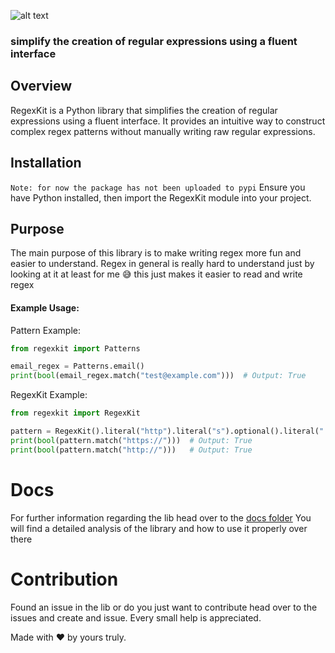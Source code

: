 ![alt text](./docs/cool.png)

### simplify the creation of regular expressions using a fluent interface


## Overview
RegexKit is a Python library that simplifies the creation of regular expressions using a fluent interface. It provides an intuitive way to construct complex regex patterns without manually writing raw regular expressions.

## Installation
``Note: for now the package has not been uploaded to pypi``
Ensure you have Python installed, then import the RegexKit module into your project.

## Purpose
The main purpose of this library is to make writing regex more fun and easier to understand. Regex in general is really hard to understand just by looking at it at least for me 😅 this just makes it easier to read and write regex 


#### Example Usage:

Pattern Example:
```python
from regexkit import Patterns

email_regex = Patterns.email()
print(bool(email_regex.match("test@example.com")))  # Output: True
```

RegexKit Example:
```python
from regexkit import RegexKit

pattern = RegexKit().literal("http").literal("s").optional().literal("://").compile()
print(bool(pattern.match("https://")))  # Output: True
print(bool(pattern.match("http://")))   # Output: True
```

# Docs
For further information regarding the lib head over to the [docs folder](/docs/RegexKit.md)
You will find a detailed analysis of the library and how to use it properly over there


# Contribution
Found an issue in the lib or do you just want to contribute head over to the issues and create and issue. Every small help is appreciated.  

  
  
  
  
Made with ♥️ by yours truly.
